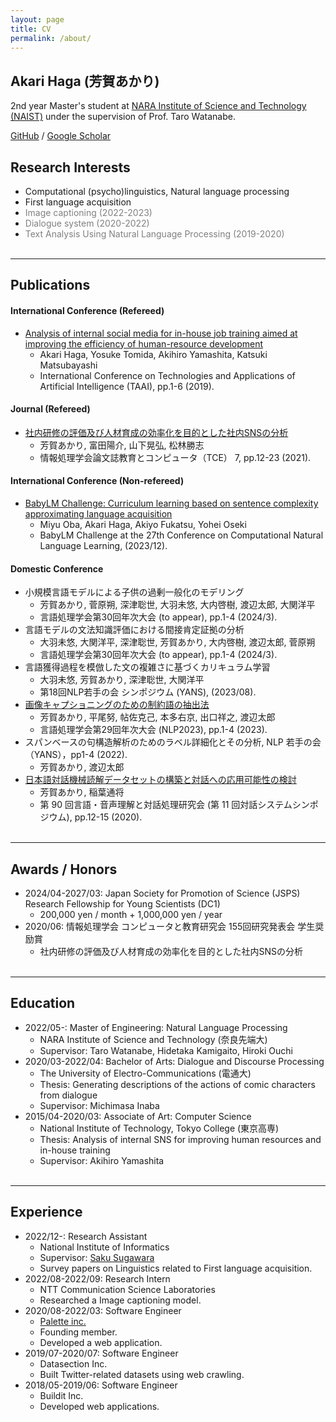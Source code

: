 ```yaml
---
layout: page
title: CV
permalink: /about/
---
```


## Akari Haga (芳賀あかり)
2nd year Master's student at [NARA Institute of Science and Technology (NAIST)](https://www.naist.jp/en/) under the supervision of Prof. Taro Watanabe.

[GitHub](https://github.com/Akari000) / [Google Scholar](https://scholar.google.com/citations?user=Mkd23TkAAAAJ&hl=ja&oi=sra)

## Research Interests
- Computational (psycho)linguistics, Natural language processing
- First language acquisition
- <span style="color: gray;">Image captioning (2022-2023)</span>
- <span style="color: gray;">Dialogue system (2020-2022)</span>
- <span style="color: gray;">Text Analysis Using Natural Language Processing (2019-2020)</span>
<br/><br/>

---

## Publications
#### International Conference (Refereed)
- [Analysis of internal social media for in-house job training aimed at improving the efficiency of human-resource development](https://scholar.google.com/citations?view_op=view_citation&hl=ja&user=Mkd23TkAAAAJ&citation_for_view=Mkd23TkAAAAJ:d1gkVwhDpl0C)
  - Akari Haga, Yosuke Tomida, Akihiro Yamashita, Katsuki Matsubayashi 
  - International Conference on Technologies and Applications of Artificial Intelligence (TAAI), pp.1-6 (2019).

#### Journal (Refereed)
- [社内研修の評価及び人材育成の効率化を目的とした社内SNSの分析](https://scholar.google.com/citations?view_op=view_citation&hl=ja&user=Mkd23TkAAAAJ&citation_for_view=Mkd23TkAAAAJ:u5HHmVD_uO8C)
  - 芳賀あかり, 富田陽介, 山下晃弘, 松林勝志
  - 情報処理学会論文誌教育とコンピュータ（TCE） 7, pp.12-23 (2021). 

#### International Conference (Non-refereed)
- [BabyLM Challenge: Curriculum learning based on sentence complexity approximating language acquisition](https://aclanthology.org/2023.conll-babylm.25/)
  - Miyu Oba, Akari Haga, Akiyo Fukatsu, Yohei Oseki
  - BabyLM Challenge at the 27th Conference on Computational Natural Language Learning, (2023/12).

#### Domestic Conference
- 小規模言語モデルによる子供の過剰一般化のモデリング
  - 芳賀あかり, 菅原朔, 深津聡世, 大羽未悠, 大内啓樹, 渡辺太郎, 大関洋平
  - 言語処理学会第30回年次大会 (to appear), pp.1-4 (2024/3).
- 言語モデルの文法知識評価における間接肯定証拠の分析
  - 大羽未悠, 大関洋平, 深津聡世, 芳賀あかり, 大内啓樹, 渡辺太郎, 菅原朔
  - 言語処理学会第30回年次大会 (to appear), pp.1-4 (2024/3).
- 言語獲得過程を模倣した文の複雑さに基づくカリキュラム学習
  - 大羽未悠, 芳賀あかり, 深津聡世, 大関洋平
  - 第18回NLP若手の会 シンポジウム (YANS), (2023/08).
- [画像キャプショニングのための制約語の抽出法](https://www.anlp.jp/proceedings/annual_meeting/2023/pdf_dir/H9-2.pdf)
  - 芳賀あかり, 平尾努, 帖佐克己, 本多右京, 出口祥之, 渡辺太郎
  - 言語処理学会第29回年次大会 (NLP2023), pp.1-4 (2023).
- スパンベースの句構造解析のためのラベル詳細化とその分析, NLP 若手の会（YANS），pp1-4 (2022).
  - 芳賀あかり, 渡辺太郎
- [日本語対話機械読解データセットの構築と対話への応用可能性の検討](https://scholar.google.com/citations?view_op=view_citation&hl=ja&user=Mkd23TkAAAAJ&citation_for_view=Mkd23TkAAAAJ:9yKSN-GCB0IC)
  - 芳賀あかり, 稲葉通将
  - 第 90 回言語・音声理解と対話処理研究会 (第 11 回対話システムシンポジウム), pp.12-15 (2020).
<br/><br/>

---

## Awards / Honors
- 2024/04-2027/03: Japan Society for Promotion of Science (JSPS) Research Fellowship for Young Scientists (DC1)
  - 200,000 yen / month + 1,000,000 yen / year
- 2020/06: 情報処理学会 コンピュータと教育研究会 155回研究発表会 学生奨励賞
  - 社内研修の評価及び人材育成の効率化を目的とした社内SNSの分析
<br/><br/>

---

## Education
- 2022/05-: Master of Engineering: Natural Language Processing
  - NARA Institute of Science and Technology (奈良先端大)
  - Supervisor: Taro Watanabe, Hidetaka Kamigaito, Hiroki Ouchi
- 2020/03-2022/04: Bachelor of Arts: Dialogue and Discourse Processing
  - The University of Electro-Communications (電通大)
  - Thesis: Generating descriptions of the actions of comic characters from dialogue
  - Supervisor: Michimasa Inaba
- 2015/04-2020/03: Associate of Art: Computer Science
  - National Institute of Technology, Tokyo College (東京高専)
  - Thesis: Analysis of internal SNS for improving human resources and in-house training
  - Supervisor: Akihiro Yamashita
<br/><br/>

---

## Experience
- 2022/12-: Research Assistant
  - National Institute of Informatics
  - Supervisor: [Saku Sugawara](https://penzant.net/)
  - Survey papers on Linguistics related to First language acquisition.
- 2022/08-2022/09: Research Intern
  - NTT Communication Science Laboratories
  - Researched a Image captioning model.
- 2020/08-2022/03: Software Engineer
  - [Palette inc.](https://corp-palette.com/)
  - Founding member.
  - Developed a web application.
- 2019/07-2020/07: Software Engineer
  - Datasection Inc.
  - Built Twitter-related datasets using web crawling.
- 2018/05-2019/06: Software Engineer
  - Buildit Inc.
  - Developed web applications.
